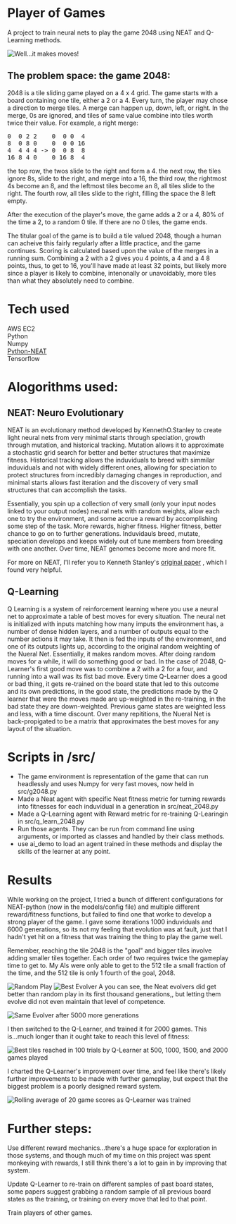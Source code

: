 # Player of Games

A project to train neural nets to play the game 2048 using NEAT and Q-Learning methods.  

![Well...it makes moves!](https://github.com/RnScully/Player-of-Games/blob/master/img/ai_demo.gif)  

## The problem space: the game 2048:


2048 is a tile sliding game played on a 4 x 4 grid. The game starts with a board containing one tile, either a 2 or a 4. Every turn, the player may chose a direction to merge tiles. A merge can happen up, down, left, or right. In the merge, 0s are ignored, and tiles of same value combine into tiles worth twice their value. For example, a right merge:

<pre>
0  0 2 2    0  0 0  4
8  0 8 0    0  0 0 16
4  4 4 4 -> 0  0 8  8
16 8 4 0    0 16 8  4
</pre>


  
the top row, the twos slide to the right and form a 4. the next row, the tiles ignore 8s, slide to the right, and merge into a 16, the third row, the rightmost 4s become an 8, and the leftmost tiles become an 8, all tiles slide to the right. The fourth row, all tiles slide to the right, filling the space the 8 left empty. 

After the execution of the player's move, the game adds a 2 or a 4, 80% of the time a 2, to a random 0 tile. If there are no 0 tiles, the game ends. 

The titular goal of the game is to build a tile valued 2048, though a human can acheive this fairly regularly after a little practice, and the game continues. Scoring is calculated based upon the value of the merges in a running sum. Combining a 2 with a 2 gives you 4 points, a 4 and a 4 8 points, thus, to get to 16, you'll have made at least 32 points, but likely more since a player is likely to combine, intenonally or unavoidably, more tiles than what they absolutely need to combine. 

# Tech used  
  
AWS EC2  
Python  
  Numpy  
  [Python-NEAT](https://neat-python.readthedocs.io/en/latest/index.html "Python-NEAT Documentation Overview")  
  Tensorflow  

# Alogorithms used:

## NEAT: Neuro Evolutionary

NEAT is an evolutionary method developed by KennethO.Stanley to create light neural nets from very minimal starts through speciation, growth through mutation, and historical tracking. Mutation allows it to approximate a stochastic grid search for better and better structures that maximize fitness. Historical tracking allows the induviduals to breed with simmilar induviduals and not with widely different ones, allowing for speciation to protect structures from incredibly damaging changes in reproduction, and minimal starts allows fast iteration and the discovery of very small structures that can accomplish the tasks. 

Essentially, you spin up a collection of very small (only your input nodes linked to your output nodes) neural nets with random weights, allow each one to try the environment, and some accrue a reward by accomplishing some step of the task. More rewards, higher fitness. Higher fitness, better chance to go on to further generations. Induvidauls breed, mutate, speciation develops and keeps widely out of tune members from breeding with one another. Over time, NEAT genomes become more and more fit. 

For more on NEAT, I'll refer you to Kenneth Stanley's [original paper](http://nn.cs.utexas.edu/downloads/papers/stanley.cec02.pdf "Efficient Evolution of Neural Network Topologies at the University of Texas") , which I found very helpful. 

## Q-Learning

Q Learning is a system of reinforcement learning where you use a neural net to approximate a table of best moves for every situation. The neural net is initialized with inputs matching how many imputs the environment has, a number of dense hidden layers, and a number of outputs equal to the number actions it may take. It then is fed the inputs of the environment, and one of its outputs lights up, according to the original random weighting of the Nueral Net. Essentially, it makes random moves. After doing random moves for a while, it will do something good or bad. In the case of 2048, Q-Learner's first good move was to combine a 2 with a 2 for a four, and running into a wall was its fist bad move. Every time Q-Learner does a good or bad thing, it gets re-trained on the board state that led to this outcome and its own predictions, in the good state, the predictions made by the Q learner that were the moves made are up-weighted in the re-training, in the bad state they are down-weighted. Previous game states are weighted less and less, with a time discount. Over many repititions, the Nueral Net is back-propigated to be a matrix that approximates the best moves for any layout of the situation. 


# Scripts in /src/

- The game environment is representation of the game that can run headlessly and uses Numpy for very fast moves, now held in src/g2048.py
- Made a Neat agent with specific Neat fitness metric for turning rewards into fitnesses for each induvidual in a generation in src/neat_2048.py
- Made a Q-Learning agent with Reward metric for re-training Q-Learingin in src/q_learn_2048.py
- Run those agents. They can be run from command line using arguments, or imported as classes and handled by their class methods. 
- use ai_demo to load an agent trained in these methods and display the skills of the learner at any point. 

# Results
While working on the project, I tried a bunch of different configurations for NEAT-python (now in the models/config file) and multiple different reward/fitness functions, but failed to find one that worke to develop a strong player of the game. I gave some iterations 1000 induviduals and 6000 generations, so its not my feeling that evolution was at fault, just that I hadn't yet hit on a fitness that was training the thing to play the game well. 

Remember, reaching the tile 2048 is the "goal" and bigger tiles involve adding smaller tiles together. Each order of two requires twice the gameplay time to get to. My AIs were only able to get to the 512 tile a small fraction of the time, and the 512 tile is only 1 fourth of the goal, 2048. 

![Random Play](img/randomplay.png "Best tiles with random play") ![Best Evolver](img/best_evolution.png) 
A you can see, the Neat evolvers did get better than random play in its first thousand generations,, but letting them evolve did not even maintain that level of competence.

![Same Evolver after 5000 more generations](img/6k_evolutions_evolver.png)

I then switched to the Q-Learner, and trained it for 2000 games. This is...much longer than it ought take to reach this level of fitness:

![Best tiles reached in 100 trials by Q-Learner at 500, 1000, 1500, and 2000 games played](https://github.com/RnScully/Player-of-Games/blob/master/img/bbest_tile_atgames_playedr.png)

I charted the Q-Learner's improvement over time, and feel like there's likely further improvements to be made with further gameplay, but expect that the biggest problem is a poorly designed reward system. 

![Rolling average of 20 game scores as Q-Learner was trained](https://github.com/RnScully/Player-of-Games/blob/master/img/Game%20Score%20per%20100%20tries%20at%20training%20level.png)


# Further steps: 
Use different reward mechanics...there's a huge space for exploration in those systems, and though much of my time on this project was spent monkeying with rewards, I still think there's a lot to gain in by improving that system.  

Update Q-Learner to re-train on different samples of past board states, some papers suggest grabbing a random sample of all previous board states as the training, or training on every move that led to that point.   

Train players of other games. 
